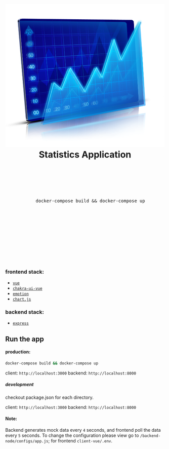<div align="center">
  <h1>
    <br/>
    <br/>
    <img src="./static/readme.png" />
    <br />
        Statistics Application
    <br />
    <br />
    <br />
    <br />
  </h1>
  <pre>
    docker-compose build && docker-compose up
  </pre>
  <br />
  <br />
  <br />
  <br />
  <br />
  <br />
  <br />
  <br />
  <br />
</div>

### frontend stack:

- [`vue`](https://github.com/vuejs/vue)
- [`chakra-ui-vue`](https://github.com/chakra-ui/chakra-ui-vue)
- [`emotion`](https://github.com/emotion-js/emotion)
- [`chart.js`](https://github.com/chartjs/Chart.js)

### backend stack:

- [`express`](https://github.com/expressjs/express)

## Run the app

#### production:

```bash
docker-compose build && docker-compose up
```

client: `http://localhost:3000`
backend: `http://localhost:8000`

##### development

checkout package.json for each directory.

client: `http://localhost:3000`
backend: `http://localhost:8000`

#### Note:

Backend generates mock data every `4` seconds, and frontend poll the data every `5` seconds.
To change the configuration please view go to `/backend-node/configs/app.js`; for frontend `client-vue/.env`.
